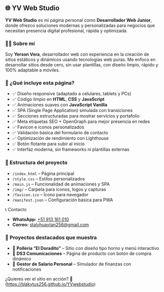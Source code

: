 
## 🌐 YV Web Studio

**YV Web Studio** es mi página personal como **Desarrollador Web Junior**, donde ofrezco soluciones modernas y personalizadas para negocios que necesitan presencia digital profesional, rápida y optimizada.



### 🧑‍💻 Sobre mí

Soy **Yerson Vera**, desarrollador web con experiencia en la creación de sitios estáticos y dinámicos usando tecnologías web puras. Me enfoco en desarrollar sitios desde cero, sin usar plantillas, con diseño limpio, rápido y 100% adaptable a móviles.



### 🚀 ¿Qué incluye esta página?

* ✅ Diseño responsive (adaptado a celulares, tablets y PCs)
* ✅ Código limpio en **HTML**, **CSS** y **JavaScript**
* ✅ Animaciones suaves con **JavaScript Vanilla**
* ✅ SPA (Single Page Application) simulada con transiciones
* ✅ Secciones estructuradas para mostrar servicios y portafolio
* ✅ Meta etiquetas SEO + OpenGraph para mejor presencia en redes
* ✅ Favicon e íconos personalizados
* ✅ Validación básica del formulario de contacto
* ✅ Optimización de rendimiento con Lighthouse
* ✅ Botón flotante para subir al inicio
* ✅ Interfaz moderna, sin frameworks ni plantillas externas


### 📁 Estructura del proyecto

* `/index.html` – Página principal
* `/style.css` – Estilos personalizados
* `/main.js` – Funcionalidad de animaciones y SPA
* `/img/` – Carpeta para íconos, logos y capturas
* `/favicon.ico` – Ícono para navegador
* `/manifest.json` – Configuración básica para PWA



📞 Contacto

* **WhatsApp:** [+51 913 161 010](https://wa.me/51913161010)
* **Correo:** [stalyhuaytan256@gmail.com](mailto:stalyhuaytan256@gmail.com)



### 📸 Proyectos destacados que muestra

* 🐔 **Pollería “El Doradito”** – Sitio con diseño tipo horno y menú interactivo
* 📡 **DS3 Comunicaciones** – Página de producto con botón de compra dinámico
* 🧾 **Gestor de Salario Personal** – Simulador de finanzas con notificaciones



¿Quieres ver el sitio en acción?
📍(https://blakytus256.github.io/YVwebstudio)
